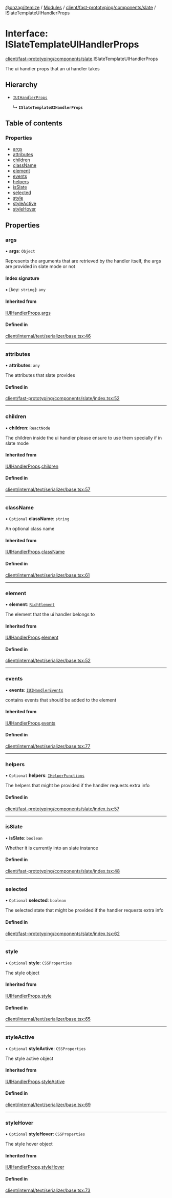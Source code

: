 [@onzag/itemize](../README.md) / [Modules](../modules.md) / [client/fast-prototyping/components/slate](../modules/client_fast_prototyping_components_slate.md) / ISlateTemplateUIHandlerProps

# Interface: ISlateTemplateUIHandlerProps

[client/fast-prototyping/components/slate](../modules/client_fast_prototyping_components_slate.md).ISlateTemplateUIHandlerProps

The ui handler props that an ui handler takes

## Hierarchy

- [`IUIHandlerProps`](client_internal_text_serializer_base.IUIHandlerProps.md)

  ↳ **`ISlateTemplateUIHandlerProps`**

## Table of contents

### Properties

- [args](client_fast_prototyping_components_slate.ISlateTemplateUIHandlerProps.md#args)
- [attributes](client_fast_prototyping_components_slate.ISlateTemplateUIHandlerProps.md#attributes)
- [children](client_fast_prototyping_components_slate.ISlateTemplateUIHandlerProps.md#children)
- [className](client_fast_prototyping_components_slate.ISlateTemplateUIHandlerProps.md#classname)
- [element](client_fast_prototyping_components_slate.ISlateTemplateUIHandlerProps.md#element)
- [events](client_fast_prototyping_components_slate.ISlateTemplateUIHandlerProps.md#events)
- [helpers](client_fast_prototyping_components_slate.ISlateTemplateUIHandlerProps.md#helpers)
- [isSlate](client_fast_prototyping_components_slate.ISlateTemplateUIHandlerProps.md#isslate)
- [selected](client_fast_prototyping_components_slate.ISlateTemplateUIHandlerProps.md#selected)
- [style](client_fast_prototyping_components_slate.ISlateTemplateUIHandlerProps.md#style)
- [styleActive](client_fast_prototyping_components_slate.ISlateTemplateUIHandlerProps.md#styleactive)
- [styleHover](client_fast_prototyping_components_slate.ISlateTemplateUIHandlerProps.md#stylehover)

## Properties

### args

• **args**: `Object`

Represents the arguments that are retrieved
by the handler itself, the args are provided in slate
mode or not

#### Index signature

▪ [key: `string`]: `any`

#### Inherited from

[IUIHandlerProps](client_internal_text_serializer_base.IUIHandlerProps.md).[args](client_internal_text_serializer_base.IUIHandlerProps.md#args)

#### Defined in

[client/internal/text/serializer/base.tsx:46](https://github.com/onzag/itemize/blob/5c2808d3/client/internal/text/serializer/base.tsx#L46)

___

### attributes

• **attributes**: `any`

The attributes that slate provides

#### Defined in

[client/fast-prototyping/components/slate/index.tsx:52](https://github.com/onzag/itemize/blob/5c2808d3/client/fast-prototyping/components/slate/index.tsx#L52)

___

### children

• **children**: `ReactNode`

The children inside the ui handler
please ensure to use them specially if in slate mode

#### Inherited from

[IUIHandlerProps](client_internal_text_serializer_base.IUIHandlerProps.md).[children](client_internal_text_serializer_base.IUIHandlerProps.md#children)

#### Defined in

[client/internal/text/serializer/base.tsx:57](https://github.com/onzag/itemize/blob/5c2808d3/client/internal/text/serializer/base.tsx#L57)

___

### className

• `Optional` **className**: `string`

An optional class name

#### Inherited from

[IUIHandlerProps](client_internal_text_serializer_base.IUIHandlerProps.md).[className](client_internal_text_serializer_base.IUIHandlerProps.md#classname)

#### Defined in

[client/internal/text/serializer/base.tsx:61](https://github.com/onzag/itemize/blob/5c2808d3/client/internal/text/serializer/base.tsx#L61)

___

### element

• **element**: [`RichElement`](../modules/client_internal_text_serializer.md#richelement)

The element that the ui handler belongs to

#### Inherited from

[IUIHandlerProps](client_internal_text_serializer_base.IUIHandlerProps.md).[element](client_internal_text_serializer_base.IUIHandlerProps.md#element)

#### Defined in

[client/internal/text/serializer/base.tsx:52](https://github.com/onzag/itemize/blob/5c2808d3/client/internal/text/serializer/base.tsx#L52)

___

### events

• **events**: [`IUIHandlerEvents`](client_internal_text_serializer_base.IUIHandlerEvents.md)

contains events that should be added to the element

#### Inherited from

[IUIHandlerProps](client_internal_text_serializer_base.IUIHandlerProps.md).[events](client_internal_text_serializer_base.IUIHandlerProps.md#events)

#### Defined in

[client/internal/text/serializer/base.tsx:77](https://github.com/onzag/itemize/blob/5c2808d3/client/internal/text/serializer/base.tsx#L77)

___

### helpers

• `Optional` **helpers**: [`IHelperFunctions`](client_fast_prototyping_components_slate.IHelperFunctions.md)

The helpers that might be provided if the handler
requests extra info

#### Defined in

[client/fast-prototyping/components/slate/index.tsx:57](https://github.com/onzag/itemize/blob/5c2808d3/client/fast-prototyping/components/slate/index.tsx#L57)

___

### isSlate

• **isSlate**: `boolean`

Whether it is currently into an slate instance

#### Defined in

[client/fast-prototyping/components/slate/index.tsx:48](https://github.com/onzag/itemize/blob/5c2808d3/client/fast-prototyping/components/slate/index.tsx#L48)

___

### selected

• `Optional` **selected**: `boolean`

The selected state that might be provided if the handler
requests extra info

#### Defined in

[client/fast-prototyping/components/slate/index.tsx:62](https://github.com/onzag/itemize/blob/5c2808d3/client/fast-prototyping/components/slate/index.tsx#L62)

___

### style

• `Optional` **style**: `CSSProperties`

The style object

#### Inherited from

[IUIHandlerProps](client_internal_text_serializer_base.IUIHandlerProps.md).[style](client_internal_text_serializer_base.IUIHandlerProps.md#style)

#### Defined in

[client/internal/text/serializer/base.tsx:65](https://github.com/onzag/itemize/blob/5c2808d3/client/internal/text/serializer/base.tsx#L65)

___

### styleActive

• `Optional` **styleActive**: `CSSProperties`

The style active object

#### Inherited from

[IUIHandlerProps](client_internal_text_serializer_base.IUIHandlerProps.md).[styleActive](client_internal_text_serializer_base.IUIHandlerProps.md#styleactive)

#### Defined in

[client/internal/text/serializer/base.tsx:69](https://github.com/onzag/itemize/blob/5c2808d3/client/internal/text/serializer/base.tsx#L69)

___

### styleHover

• `Optional` **styleHover**: `CSSProperties`

The style hover object

#### Inherited from

[IUIHandlerProps](client_internal_text_serializer_base.IUIHandlerProps.md).[styleHover](client_internal_text_serializer_base.IUIHandlerProps.md#stylehover)

#### Defined in

[client/internal/text/serializer/base.tsx:73](https://github.com/onzag/itemize/blob/5c2808d3/client/internal/text/serializer/base.tsx#L73)
